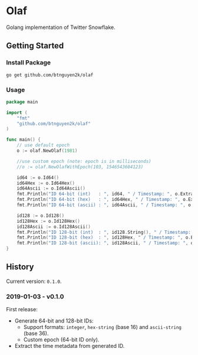 # Olaf

Golang implementation of Twitter Snowflake.

## Getting Started

### Install Package

```
go get github.com/btnguyen2k/olaf
```

### Usage

```go
package main

import (
    "fmt"
    "github.com/btnguyen2k/olaf"
)

func main() {
    // use default epoch
    o := olaf.NewOlaf(1981)

    //use custom epoch (note: epoch is in milliseconds)
    //o := olaf.NewOlafWithEpoch(103, 1546543604123)

    id64 := o.Id64()
    id64Hex := o.Id64Hex()
    id64Ascii := o.Id64Ascii()
    fmt.Println("ID 64-bit (int)   : ", id64, " / Timestamp: ", o.ExtractTime64(id64))
    fmt.Println("ID 64-bit (hex)   : ", id64Hex, " / Timestamp: ", o.ExtractTime64Hex(id64Hex))
    fmt.Println("ID 64-bit (ascii) : ", id64Ascii, " / Timestamp: ", o.ExtractTime64Ascii(id64Ascii))

    id128 := o.Id128()
    id128Hex := o.Id128Hex()
    id128Ascii := o.Id128Ascii()
    fmt.Println("ID 128-bit (int)  : ", id128.String(), " / Timestamp: ", o.ExtractTime128(id128))
    fmt.Println("ID 128-bit (hex)  : ", id128Hex, " / Timestamp: ", o.ExtractTime128Hex(id128Hex))
    fmt.Println("ID 128-bit (ascii): ", id128Ascii, " / Timestamp: ", o.ExtractTime128Ascii(id128Ascii))
}
```

## History

Current version: `0.1.0`.

### 2019-01-03 - v0.1.0

First release:

- Generate 64-bit and 128-bit IDs:
  - Support formats: `integer`, `hex-string` (base 16) and `ascii-string` (base 36).
  - Custom epoch (64-bit ID only).
- Extract the time metadata from generated ID.
